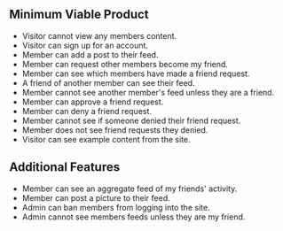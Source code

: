 ## Minimum Viable Product ##

* Visitor cannot view any members content.
* Visitor can sign up for an account.
* Member can add a post to their feed.
* Member can request other members become my friend.
* Member can see which members have made a friend request.
* A friend of another member can see their feed.
* Member cannot see another member's feed unless they are a friend.
* Member can approve a friend request.
* Member can deny a friend request.
* Member cannot see if someone denied their friend request.
* Member does not see friend requests they denied.
* Visitor can see example content from the site.

## Additional Features ##

* Member can see an aggregate feed of my friends' activity.
* Member can post a picture to their feed.
* Admin can ban members from logging into the site.
* Admin cannot see members feeds unless they are my friend.

